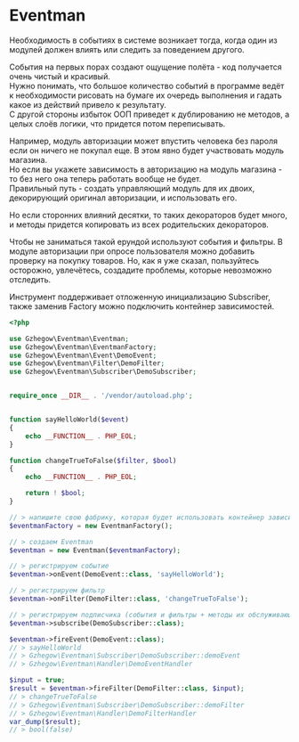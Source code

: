 # Eventman

Необходимость в событиях в системе возникает тогда, когда один из модулей должен влиять или следить за поведением другого.

События на первых порах создают ощущение полёта - код получается очень чистый и красивый.  
Нужно понимать, что большое количество событий в программе ведёт к необходимости рисовать на бумаге их очередь выполнения и гадать какое из действий привело к результату.  
С другой стороны избыток ООП приведет к дублированию не методов, а целых слоёв логики, что придется потом переписывать.

Например, модуль авторизации может впустить человека без пароля если он ничего не покупал еще. В этом явно будет участвовать модуль магазина.  
Но если вы укажете зависимость в авторизацию на модуль магазина - то без него она теперь работать вообще не будет.  
Правильный путь - создать управляющий модуль для их двоих, декорирующий оригинал авторизации, и использовать его.

Но если сторонних влияний десятки, то таких декораторов будет много, и методы придется копировать из всех родительских декораторов.

Чтобы не заниматься такой ерундой используют события и фильтры. В модуле авторизации при опросе пользователя можно добавить проверку на покупку товаров. Но, как я уже сказал, пользуйтесь осторожно, увлечётесь, создадите проблемы, которые невозможно отследить.

Инструмент поддерживает отложенную инициализацию Subscriber, также заменив Factory можно подключить контейнер зависимостей.

```php
<?php

use Gzhegow\Eventman\Eventman;
use Gzhegow\Eventman\EventmanFactory;
use Gzhegow\Eventman\Event\DemoEvent;
use Gzhegow\Eventman\Filter\DemoFilter;
use Gzhegow\Eventman\Subscriber\DemoSubscriber;


require_once __DIR__ . '/vendor/autoload.php';


function sayHelloWorld($event)
{
    echo __FUNCTION__ . PHP_EOL;
}

function changeTrueToFalse($filter, $bool)
{
    echo __FUNCTION__ . PHP_EOL;

    return ! $bool;
}

// > напишите свою фабрику, которая будет использовать контейнер зависимостей
$eventmanFactory = new EventmanFactory();

// > создаем Eventman
$eventman = new Eventman($eventmanFactory);

// > регистрируем событие
$eventman->onEvent(DemoEvent::class, 'sayHelloWorld');

// > регистрируем фильтр
$eventman->onFilter(DemoFilter::class, 'changeTrueToFalse');

// > регистрируем подписчика (события и фильтры + методы их обслуживающие в одном классе)
$eventman->subscribe(DemoSubscriber::class);

$eventman->fireEvent(DemoEvent::class);
// > sayHelloWorld
// > Gzhegow\Eventman\Subscriber\DemoSubscriber::demoEvent
// > Gzhegow\Eventman\Handler\DemoEventHandler

$input = true;
$result = $eventman->fireFilter(DemoFilter::class, $input);
// > changeTrueToFalse
// > Gzhegow\Eventman\Subscriber\DemoSubscriber::demoFilter
// > Gzhegow\Eventman\Handler\DemoFilterHandler
var_dump($result);
// > bool(false)
```
